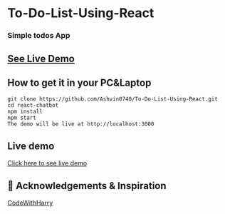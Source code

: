 # To-Do-List-Using-React

### Simple todos App

## [See Live Demo](https://to-do-list-using-react.netlify.app/)

## How to get it in your PC&Laptop
```
git clone https://github.com/Ashvin0740/To-Do-List-Using-React.git
cd react-chatbot
npm install
npm start
The demo will be live at http://localhost:3000
```
## Live demo

[Click here to see live demo](https://to-dos-list.netlify.app/)


## 🎉 Acknowledgements & Inspiration

[CodeWithHarry](https://www.youtube.com/watch?v=RGKi6LSPDLU)

